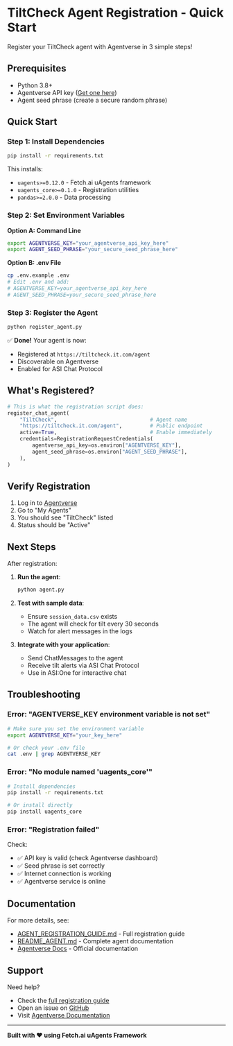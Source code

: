 # TiltCheck Agent Registration - Quick Start

Register your TiltCheck agent with Agentverse in 3 simple steps!

## Prerequisites

- Python 3.8+
- Agentverse API key ([Get one here](https://agentverse.ai))
- Agent seed phrase (create a secure random phrase)

## Quick Start

### Step 1: Install Dependencies

```bash
pip install -r requirements.txt
```

This installs:
- `uagents>=0.12.0` - Fetch.ai uAgents framework
- `uagents_core>=0.1.0` - Registration utilities
- `pandas>=2.0.0` - Data processing

### Step 2: Set Environment Variables

**Option A: Command Line**
```bash
export AGENTVERSE_KEY="your_agentverse_api_key_here"
export AGENT_SEED_PHRASE="your_secure_seed_phrase_here"
```

**Option B: .env File**
```bash
cp .env.example .env
# Edit .env and add:
# AGENTVERSE_KEY=your_agentverse_api_key_here
# AGENT_SEED_PHRASE=your_secure_seed_phrase_here
```

### Step 3: Register the Agent

```bash
python register_agent.py
```

✅ **Done!** Your agent is now:
- Registered at `https://tiltcheck.it.com/agent`
- Discoverable on Agentverse
- Enabled for ASI Chat Protocol

## What's Registered?

```python
# This is what the registration script does:
register_chat_agent(
    "TiltCheck",                              # Agent name
    "https://tiltcheck.it.com/agent",         # Public endpoint
    active=True,                              # Enable immediately
    credentials=RegistrationRequestCredentials(
        agentverse_api_key=os.environ["AGENTVERSE_KEY"],
        agent_seed_phrase=os.environ["AGENT_SEED_PHRASE"],
    ),
)
```

## Verify Registration

1. Log in to [Agentverse](https://agentverse.ai)
2. Go to "My Agents"
3. You should see "TiltCheck" listed
4. Status should be "Active"

## Next Steps

After registration:

1. **Run the agent**:
   ```bash
   python agent.py
   ```

2. **Test with sample data**:
   - Ensure `session_data.csv` exists
   - The agent will check for tilt every 30 seconds
   - Watch for alert messages in the logs

3. **Integrate with your application**:
   - Send ChatMessages to the agent
   - Receive tilt alerts via ASI Chat Protocol
   - Use in ASI:One for interactive chat

## Troubleshooting

### Error: "AGENTVERSE_KEY environment variable is not set"

```bash
# Make sure you set the environment variable
export AGENTVERSE_KEY="your_key_here"

# Or check your .env file
cat .env | grep AGENTVERSE_KEY
```

### Error: "No module named 'uagents_core'"

```bash
# Install dependencies
pip install -r requirements.txt

# Or install directly
pip install uagents_core
```

### Error: "Registration failed"

Check:
- ✅ API key is valid (check Agentverse dashboard)
- ✅ Seed phrase is set correctly
- ✅ Internet connection is working
- ✅ Agentverse service is online

## Documentation

For more details, see:
- [AGENT_REGISTRATION_GUIDE.md](AGENT_REGISTRATION_GUIDE.md) - Full registration guide
- [README_AGENT.md](README_AGENT.md) - Complete agent documentation
- [Agentverse Docs](https://docs.agentverse.ai) - Official documentation

## Support

Need help?
- Check the [full registration guide](AGENT_REGISTRATION_GUIDE.md)
- Open an issue on [GitHub](https://github.com/jmenichole/TiltCheck/issues)
- Visit [Agentverse Documentation](https://docs.agentverse.ai)

---

**Built with ❤️ using Fetch.ai uAgents Framework**
